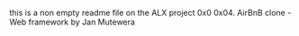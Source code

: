 this is a non empty readme file on the ALX project 0x0 0x04. AirBnB clone - Web framework by Jan Mutewera
